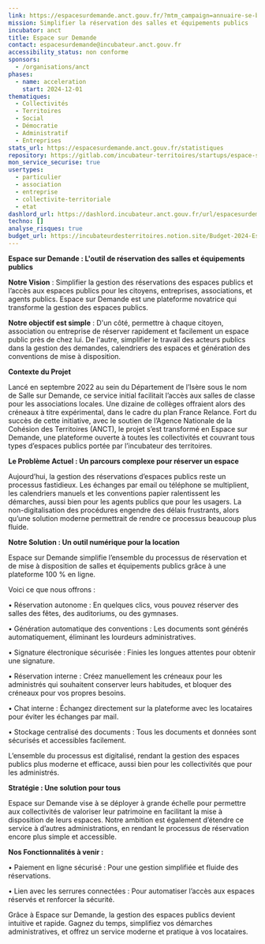 ```yaml
---
link: https://espacesurdemande.anct.gouv.fr/?mtm_campaign=annuaire-se-beta&mtm_source=web&mtm_medium=beta-gouv
mission: Simplifier la réservation des salles et équipements publics
incubator: anct
title: Espace sur Demande
contact: espacesurdemande@incubateur.anct.gouv.fr
accessibility_status: non conforme
sponsors:
  - /organisations/anct
phases:
  - name: acceleration
    start: 2024-12-01
thematiques:
  - Collectivités
  - Territoires
  - Social
  - Démocratie
  - Administratif
  - Entreprises
stats_url: https://espacesurdemande.anct.gouv.fr/statistiques
repository: https://gitlab.com/incubateur-territoires/startups/espace-sur-demande/application
mon_service_securise: true
usertypes:
  - particulier
  - association
  - entreprise
  - collectivite-territoriale
  - etat
dashlord_url: https://dashlord.incubateur.anct.gouv.fr/url/espacesurdemande-anct-gouv-fr/
techno: []
analyse_risques: true
budget_url: https://incubateurdesterritoires.notion.site/Budget-2024-Espace-sur-demande-1dd744bf03dd809786a4c082e9afa885
---
```

**Espace sur Demande : L'outil de réservation des salles et équipements publics**

**Notre Vision** : Simplifier la gestion des réservations des espaces publics et l’accès aux espaces publics pour les citoyens, entreprises, associations, et agents publics.
Espace sur Demande est une plateforme novatrice qui transforme la gestion des espaces publics.

**Notre objectif est simple** : D'un côté, permettre à chaque citoyen, association ou entreprise de réserver rapidement et facilement un espace public près de chez lui. De l'autre, simplifier le travail des acteurs publics dans la gestion des demandes, calendriers des espaces et génération des conventions de mise à disposition. 


**Contexte du Projet**

Lancé en septembre 2022 au sein du Département de l’Isère sous le nom de Salle sur Demande, ce service initial facilitait l’accès aux salles de classe pour les associations locales. Une dizaine de collèges offraient alors des créneaux à titre expérimental, dans le cadre du plan France Relance. Fort du succès de cette initiative, avec le soutien de l’Agence Nationale de la Cohésion des Territoires (ANCT), le projet s’est transformé en Espace sur Demande, une plateforme ouverte à toutes les collectivités et couvrant tous types d’espaces publics portée par l’incubateur des territoires.

**Le Problème Actuel : Un parcours complexe pour réserver un espace**

Aujourd’hui, la gestion des réservations d’espaces publics reste un processus fastidieux. Les échanges par email ou téléphone se multiplient, les calendriers manuels et les conventions papier ralentissent les démarches, aussi bien pour les agents publics que pour les usagers. La non-digitalisation des procédures engendre des délais frustrants, alors qu’une solution moderne permettrait de rendre ce processus beaucoup plus fluide.

**Notre Solution : Un outil numérique pour la location**

Espace sur Demande simplifie l’ensemble du processus de réservation et de mise à disposition de salles et équipements publics grâce à une plateforme 100 % en ligne. 

Voici ce que nous offrons :

• Réservation autonome : En quelques clics, vous pouvez réserver des salles des fêtes, des auditoriums, ou des gymnases.

• Génération automatique des conventions : Les documents sont générés automatiquement, éliminant les lourdeurs administratives.

• Signature électronique sécurisée : Finies les longues attentes pour obtenir une signature.

• Réservation interne : Créez manuellement les créneaux pour les administrés qui souhaitent conserver leurs habitudes, et bloquer des créneaux pour vos propres besoins.

• Chat interne : Échangez directement sur la plateforme avec les locataires pour éviter les échanges par mail.

• Stockage centralisé des documents : Tous les documents et données sont sécurisés et accessibles facilement.

L’ensemble du processus est digitalisé, rendant la gestion des espaces publics plus moderne et efficace, aussi bien pour les collectivités que pour les administrés.

**Stratégie : Une solution pour tous**

Espace sur Demande vise à se déployer à grande échelle pour permettre aux collectivités de valoriser leur patrimoine en facilitant la mise à disposition de leurs espaces. Notre ambition est également d’étendre ce service à d’autres administrations, en rendant le processus de réservation encore plus simple et accessible.

**Nos Fonctionnalités à venir :** 

• Paiement en ligne sécurisé : Pour une gestion simplifiée et fluide des réservations.

• Lien avec les serrures connectées : Pour automatiser l’accès aux espaces réservés et renforcer la sécurité.

Grâce à Espace sur Demande, la gestion des espaces publics devient intuitive et rapide. Gagnez du temps, simplifiez vos démarches administratives, et offrez un service moderne et pratique à vos locataires.